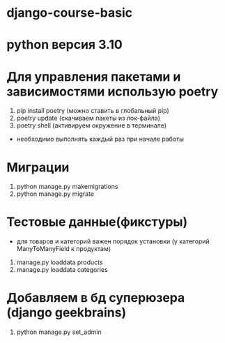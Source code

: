 # django-course-basic

# python версия 3.10
# Для управления пакетами и зависимостями использую poetry
1. pip install poetry (можно ставить в глобальный pip)
2. poetry update (скачиваем пакеты из лок-файла)
3. poetry shell (активируем окружение в терминале)
* необходимо выполнять каждый раз при начале работы
# Миграции
1. python manage.py makemigrations
2. python manage.py migrate
# Тестовые данные(фикстуры)
* для товаров и категорий важен порядок установки (у категорий ManyToManyField к продуктам)
1. manage.py loaddata products 
2. manage.py loaddata categories
# Добавляем в бд суперюзера (django geekbrains)
1. python manage.py set_admin
